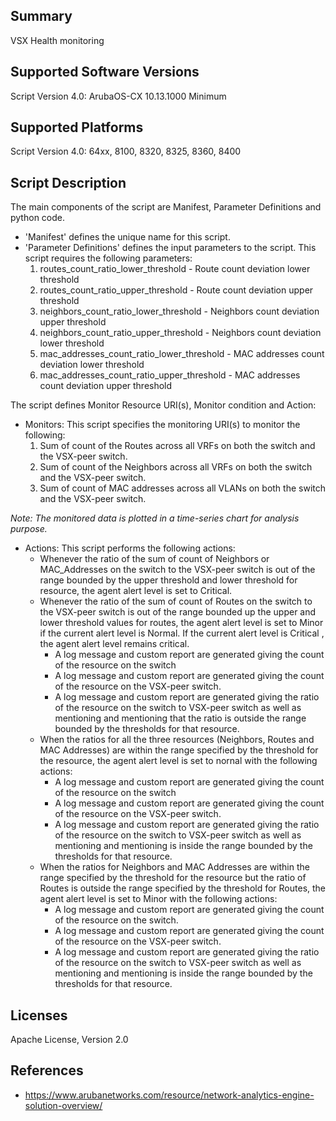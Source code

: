 ## Summary

VSX Health monitoring

## Supported Software Versions

Script Version 4.0: ArubaOS-CX 10.13.1000 Minimum

## Supported Platforms

Script Version 4.0: 64xx, 8100, 8320, 8325, 8360, 8400

## Script Description

The main components of the script are Manifest, Parameter Definitions and python code.  

- 'Manifest' defines the unique name for this script.
- 'Parameter Definitions' defines the input parameters to the script. This script requires the following parameters: 
    1. routes_count_ratio_lower_threshold -  Route count deviation lower threshold
    2. routes_count_ratio_upper_threshold - Route count deviation upper threshold
    3. neighbors_count_ratio_lower_threshold - Neighbors count deviation upper threshold
    4. neighbors_count_ratio_upper_threshold - Neighbors count deviation lower threshold
    5. mac_addresses_count_ratio_lower_threshold - MAC addresses count deviation lower threshold
    6. mac_addresses_count_ratio_upper_threshold - MAC addresses count deviation upper threshold

The script defines Monitor Resource URI(s), Monitor condition and Action:

- Monitors:  This script specifies the monitoring URI(s) to monitor the following:  
    1. Sum of count of the Routes across all VRFs on both the switch and the VSX-peer switch.
    2. Sum of count of the Neighbors across all VRFs on both the switch and the VSX-peer switch.
    3. Sum of count of MAC addresses across all VLANs on both the switch and the VSX-peer switch.

_Note: The monitored data is plotted in a time-series chart for analysis purpose._

- Actions:  This script performs the following actions:
    - Whenever the ratio of the sum of count of Neighbors or MAC_Addresses on the switch to the VSX-peer switch is out of the range bounded by the upper threshold and lower threshold for resource, the agent alert level is set to Critical.
    - Whenever the ratio of the sum of count of Routes on the switch to the VSX-peer switch is out of the range bounded up the upper and lower threshold values for routes, the agent alert level is set to Minor if the current alert level is Normal. If the current alert level is Critical , the agent alert level remains critical.
        - A log message and custom report are generated giving the count of the resource on the switch
        - A log message and custom report are generated giving the count of the resource on the VSX-peer switch.
        - A log message and custom report are generated giving the ratio of the resource on the switch to VSX-peer switch as well as mentioning and mentioning that the ratio is outside the range bounded by the thresholds for that resource.
    - When the ratios for all the three resources (Neighbors, Routes  and MAC Addresses) are within the range specified by the threshold for the resource, the agent alert level is set to nornal with the following actions:
        - A log message and custom report are generated giving the count of the resource on the switch
        - A log message and custom report are generated giving the count of the resource on the VSX-peer switch.
        - A log message and custom report are generated giving the ratio of the resource on the switch to VSX-peer switch as well as mentioning and mentioning is inside the range bounded by the thresholds for that resource.
    - When the ratios for Neighbors and MAC Addresses are within the range specified by the threshold for the resource but the ratio of Routes is outside the range specified by the threshold for Routes, the agent alert level is set to Minor with the following actions:
        - A log message and custom report are generated giving the count of the resource on the switch.
        - A log message and custom report are generated giving the count of the resource on the VSX-peer switch.
        - A log message and custom report are generated giving the ratio of the resource on the switch to VSX-peer switch as well as mentioning and mentioning is inside the range bounded by the thresholds for that resource.

## Licenses

Apache License, Version 2.0

## References

- https://www.arubanetworks.com/resource/network-analytics-engine-solution-overview/
